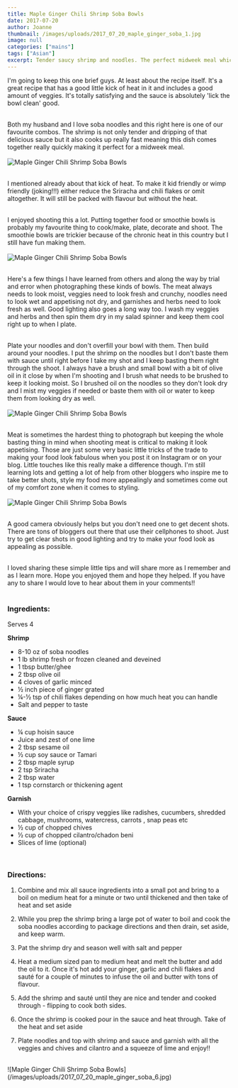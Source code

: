 ```yaml
---
title: Maple Ginger Chili Shrimp Soba Bowls
date: 2017-07-20
author: Joanne
thumbnail: /images/uploads/2017_07_20_maple_ginger_soba_1.jpg
image: null
categories: ["mains"]
tags: ["Asian"]
excerpt: Tender saucy shrimp and noodles. The perfect midweek meal which comes together quickly and will satisfy the whole family!
---
```


I'm going to keep this one brief guys.  At least about the recipe itself. It's a great recipe that has a good little kick of heat in it and includes a good amount of veggies.  It's totally satisfying and the sauce is absolutely 'lick the bowl clean' good.  
<br>

Both my husband and I love soba noodles and this right here is one of our favourite combos. The shrimp is not only tender and dripping of that delicious sauce but it also cooks up really fast meaning this dish comes together really quickly making it perfect for a midweek meal.
<br>
<br>
![Maple Ginger Chili Shrimp Soba Bowls](/images/uploads/2017_07_20_maple_ginger_soba_2.jpg)
<br>
<br>

I mentioned already about that kick of heat. To make it kid friendly or wimp friendly (joking!!!) either reduce the Sriracha and chili flakes or omit altogether.  It will still be packed with flavour but without the heat.
<br>
<br>

I enjoyed shooting this a lot. Putting together food or smoothie bowls is probably my favourite thing to cook/make, plate, decorate and shoot. The smoothie bowls are trickier because of the chronic heat in this country but I still have fun making them.
<br>
<br>
![Maple Ginger Chili Shrimp Soba Bowls](/images/uploads/2017_07_20_maple_ginger_soba_3.jpg)
<br>
<br>

Here's a few things I have learned from others and along the way by trial and error when photographing these kinds of bowls. The meat always needs to look moist, veggies need to look fresh and crunchy, noodles need to look wet and appetising not dry, and garnishes and herbs need to look fresh as well.  Good lighting also goes a long way too.  I wash my veggies and herbs and then spin them dry in my salad spinner and keep them cool right up to when I plate.
<br>
<br>

Plate your noodles and don't overfill your bowl with them. Then build around your noodles. I put the shrimp on the noodles but I don't baste them with sauce until right before I take my shot and I keep basting them right through the shoot.  I always have a brush and small bowl with a bit of olive oil in it close by when I'm shooting  and I brush what needs to be brushed to keep it looking moist. So I brushed oil on the noodles so they don't look dry and I mist my veggies if needed or baste them with oil or water to keep them from looking dry as well.
<br>
<br>
![Maple Ginger Chili Shrimp Soba Bowls](/images/uploads/2017_07_20_maple_ginger_soba_4.jpg)
<br>
<br>

Meat is sometimes the hardest thing to photograph but keeping the whole basting thing in mind when shooting meat is critical to making it look appetising. Those are just some very basic little tricks of the trade to making your food look fabulous when you post it on Instagram or on your blog. Little touches like this really make a difference though.  I'm still learning lots and getting a lot of help from other bloggers who inspire me to take better shots, style my food more appealingly and  sometimes come out of my comfort zone when it comes to styling.
<br>
<br>
![Maple Ginger Chili Shrimp Soba Bowls](/images/uploads/2017_07_20_maple_ginger_soba_5.jpg)
<br>
<br>

A good camera obviously helps but you don't need one to get decent shots. There are tons of bloggers out there that use their cellphones to shoot.  Just try to get clear shots in good lighting and try to make your food look as appealing as possible.  
<br>

I loved sharing these simple little tips and will share more as I remember and as I learn more.  Hope you enjoyed them and hope they helped.  If you have any to share I would love to hear about them in your comments!!
<br>
<br>

### Ingredients:
Serves 4
<br>

**Shrimp**

* 8-10 oz of soba noodles
* 1 lb shrimp fresh or frozen cleaned and deveined
* 1 tbsp butter/ghee
* 2 tbsp olive oil
* 4 cloves of garlic minced
* &frac12; inch piece of ginger grated
* &frac14;-&frac12; tsp of chili flakes depending on how much heat you can handle
* Salt and pepper to taste

**Sauce**

* &frac14; cup hoisin sauce
* Juice and zest of one lime
* 2 tbsp sesame oil
* &frac12; cup soy sauce or Tamari
* 2 tbsp maple syrup
* 2 tsp Sriracha
* 2 tbsp water
* 1 tsp cornstarch or thickening agent

**Garnish**

* With your choice of crispy veggies like radishes, cucumbers, shredded cabbage, mushrooms, watercress, carrots , snap peas etc
* &frac12; cup of chopped chives
* &frac12; cup of chopped cilantro/chadon beni
* Slices of lime (optional)
<br>

### Directions:

1. Combine and mix all sauce ingredients into a small pot and bring to a boil on medium heat for a minute or two until thickened and then take of heat and set aside

1. While you prep the shrimp bring a large pot of water to boil and cook the soba noodles according to package directions and then drain, set aside, and keep warm.

1. Pat the shrimp dry and season well with salt and pepper

1. Heat a medium sized pan to medium heat and melt the butter and add the oil to it. Once it's hot add your ginger, garlic and chili flakes and sauté for a couple of minutes to infuse the oil and butter with tons of flavour.

1. Add the shrimp and sauté until they are nice and tender and cooked through - flipping to cook both sides.

1. Once the shrimp is cooked pour in the sauce and heat through. Take of the heat and set aside

1. Plate noodles and top with shrimp and sauce and garnish with all the veggies and chives and cilantro and a squeeze of lime and enjoy!!

<br>
![Maple Ginger Chili Shrimp Soba Bowls](/images/uploads/2017_07_20_maple_ginger_soba_6.jpg)
